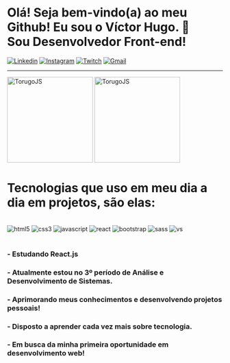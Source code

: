 

# Olá! Seja bem-vindo(a) ao meu Github! Eu sou o Víctor Hugo. 👋 <br>  Sou Desenvolvedor Front-end! 

[![Linkedin](https://img.shields.io/badge/LinkedIn-0077B5?style=for-the-badge&logo=linkedin&logoColor=white)](https://www.linkedin.com/in/victor-hugodev/)
[![Instagram](https://img.shields.io/badge/Instagram-E4405F?style=for-the-badge&logo=instagram&logoColor=white)](https://www.instagram.com/torugo_devjs/)
[![Twitch](https://img.shields.io/badge/Twitch-9146FF?style=for-the-badge&logo=twitch&logoColor=white)](https://www.twitch.tv/itorugo7)
[![Gmail](https://img.shields.io/badge/Gmail-D14836?style=for-the-badge&logo=gmail&logoColor=white)](mailto:victor.devfrontend@gmail.com) <br/><hr>



 <img height="200px" src="https://github-readme-stats-beryl.vercel.app/api?username=TorugoJS&theme=tokyonight&show_icons=true" alt="TorugoJS"><img>
 <img height="200px" src="https://github-readme-stats-beryl.vercel.app/api/top-langs/?username=TorugoJS&theme=tokyonight" alt="TorugoJS"><img>


#  Tecnologias que uso em meu dia a dia em projetos, são elas:


<div style="display: inline_block"><br/>
    <img alt="html5" src="https://img.shields.io/badge/HTML5-E34F26?style=for-the-badge&logo=html5&logoColor=white" />

<img  alt="css3" src="https://img.shields.io/badge/CSS3-1572B6?style=for-the-badge&logo=css3&logoColor=white" />
<img alt="javascript" src="https://img.shields.io/badge/JavaScript-F7DF1E?style=for-the-badge&logo=javascript&logoColor=black" />
<img alt="react" src="https://img.shields.io/badge/React-20232A?style=for-the-badge&logo=react&logoColor=61DAFB" />
<img alt="bootstrap" src="https://img.shields.io/badge/Bootstrap-563D7C?style=for-the-badge&logo=bootstrap&logoColor=white" />
<img alt="sass" src="https://img.shields.io/badge/Sass-CC6699?style=for-the-badge&logo=sass&logoColor=white" />
<img alt="vs" src="https://img.shields.io/badge/Visual_Studio_Code-0078D4?style=for-the-badge&logo=visual%20studio%20code&logoColor=white" />
</div>
<br/>


### - Estudando React.js<br>
### - Atualmente estou no 3º período de Análise e Desenvolvimento de Sistemas.
### - Aprimorando meus conhecimentos e desenvolvendo projetos pessoais!
### - Disposto a aprender cada vez mais sobre tecnologia.
### - Em busca da minha primeira oportunidade em desenvolvimento web!
</div>
